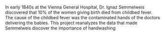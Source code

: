 In early 1840s at the Vienna General Hospital, Dr. Ignaz Semmelweis discovered that 10% of the women giving birth died from childbed fever. The cause of the childbed fever was the contaminated hands of the doctors delivering the babies.
This project reanalyzes the data that made Semmelweis discover the importance of handwashing

